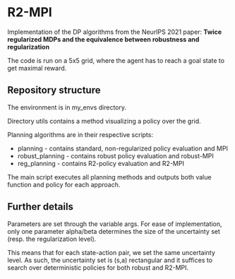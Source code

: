 # R2-MPI

Implementation of the DP algorithms from the NeurIPS 2021 paper:
**Twice regularized MDPs and the equivalence between
robustness and regularization**

The code is run on a 5x5 grid, where the agent has to reach a goal state to get maximal reward. 

## Repository structure
The environment is in my_envs directory. 

Directory utils contains a method visualizing a policy over the grid.

Planning algorithms are in their respective scripts:
- planning - contains standard, non-regularized policy evaluation and MPI
- robust_planning - contains robust policy evaluation and robust-MPI
- reg_planning - contains R2-policy evaluation and R2-MPI

The main script executes all planning methods and outputs both value function and policy for each approach.

## Further details

Parameters are set through the variable args. For ease of implementation, only one parameter alpha/beta 
determines the size of the uncertainty set (resp. the regularization level). 

This means that for each state-action pair, we set the same uncertainty level. 
As such, the uncertainty set is (s,a) rectangular and
it suffices to search over deterministic policies for both robust and R2-MPI. 